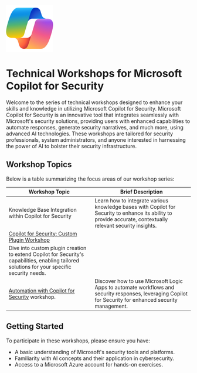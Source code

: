 ![Copilot for Security Overview](https://github.com/Azure/Copilot-For-Security/blob/main/Images/ic_fluent_copilot_64_64%402x.png)

# Technical Workshops for Microsoft Copilot for Security

Welcome to the series of technical workshops designed to enhance your skills and knowledge in utilizing Microsoft Copilot for Security. Microsoft Copilot for Security is an innovative tool that integrates seamlessly with Microsoft's security solutions, providing users with enhanced capabilities to automate responses, generate security narratives, and much more, using advanced AI technologies. These workshops are tailored for security professionals, system administrators, and anyone interested in harnessing the power of AI to bolster their security infrastructure.

## Workshop Topics

Below is a table summarizing the focus areas of our workshop series:

| Workshop Topic                                      | Brief Description                                                                                                                                 |
|-----------------------------------------------------|---------------------------------------------------------------------------------------------------------------------------------------------------|
| Knowledge Base Integration within Copilot for Security | Learn how to integrate various knowledge bases with Copilot for Security to enhance its ability to provide accurate, contextually relevant security insights. |
| [Copilot for Security: Custom Plugin Workshop](https://github.com/Azure/Copilot-For-Security/tree/main/Technical%20Workshops/Custom%20Plugin%20Workshop)
 | Dive into custom plugin creation to extend Copilot for Security's capabilities, enabling tailored solutions for your specific security needs.      |
|[Automation with Copilot for Security](https://github.com/Azure/Copilot-For-Security/tree/main/Technical%20Workshops/Automation%20Workshop) workshop.| Discover how to use Microsoft Logic Apps to automate workflows and security responses, leveraging Copilot for Security for enhanced security management. |

## Getting Started

To participate in these workshops, please ensure you have:

- A basic understanding of Microsoft's security tools and platforms.
- Familiarity with AI concepts and their application in cybersecurity.
- Access to a Microsoft Azure account for hands-on exercises.

